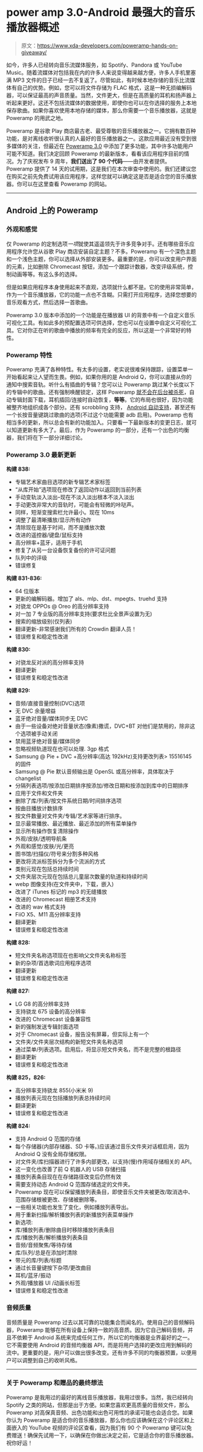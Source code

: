 # power amp 3.0-Android 最强大的音乐播放器概述

> 原文：<https://www.xda-developers.com/poweramp-hands-on-giveaway/>

如今，许多人已经转向音乐流媒体服务，如 Spotify、Pandora 或 YouTube Music。随着流媒体对包括我在内的许多人来说变得越来越方便，许多人手机里塞满 MP3 文件的日子已经一去不复返了。尽管如此，有时候本地存储的音乐比流媒体有自己的优势。例如，您可以将文件存储为 FLAC 格式，这是一种无损编解码器，可以保证最高的声音质量。当然，文件更大，但是在高质量的耳机和扬声器上听起来更好。这还不包括流媒体的数据使用，即使你也可以在你选择的服务上本地保存歌曲。如果你喜欢使用本地存储的媒体，那么你需要一个音乐播放器，这就是 Poweramp 的用武之地。

Poweramp 是谷歌 Play 商店最古老、最受尊敬的音乐播放器之一。它拥有数百种功能，是对离线收听很认真的人最好的音乐播放器之一。这款应用最近没有受到很多媒体的关注，但最近在 [Poweramp 3.0](https://www.xda-developers.com/poweramp-music-player-v3-redesign-audio-engine/) 中添加了更多功能，其中许多功能用户可能不知道。我们决定回顾 Poweramp 的最新版本，看看该应用程序目前的情况。为了庆祝发布 9 周年，**我们送出了 90 个代码**——由开发者提供。Poweramp 提供了 14 天的试用期，这是我们在本次审查中使用的。我们还建议您在购买之前先免费试用该应用程序，这样您就可以确定这是否是适合您的音乐播放器。你可以在这里查看 Poweramp 的网站。

* * *

## Android 上的 Poweramp

### 外观和感觉

仅 Poweramp 的定制选项*一项*就使其遥遥领先于许多竞争对手。还有哪些音乐应用程序允许您从谷歌 Play 商店安装自定主题？不多。Poweramp 有一个深色主题和一个浅色主题，你可以选择从外部安装更多。最重要的是，你可以改变用户界面的元素，比如删除 Chromecast 按钮，添加一个跟踪计数器，改变评级系统，控制动画等等。有这么多的选择。

但是如果应用程序本身使用起来不直观，选项就什么都不是。它的使用非常简单，作为一个音乐播放器，它的功能一点也不含糊。只需打开应用程序，选择您想要的音乐观看方式，然后选择一首歌曲。

Poweramp 3.0 版本中添加的一个功能是在播放器 UI 的背景中有一个自定义音乐可视化工具。有如此多的预配置选项可供选择，您也可以在设置中自定义可视化工具。它对你正在听的歌曲中播放的频率有完全的反应，所以这是一个非常好的特性。

### Poweramp 特性

Poweramp 充满了各种特性。有太多的设置，老实说很难保持跟踪，设置菜单一开始看起来让人望而生畏。例如，如果你用的是 Android Q，你可以直接从你的通知中搜索音轨。听什么有插曲的专辑？您可以让 Poweramp 跳过某个长度以下的专辑中的歌曲。还有强制唤醒锁定，这样 Poweramp [就不会在后台被杀死](https://www.xda-developers.com/phone-software-killing-apps-background/)，自动专辑封面下载，耳机插回/连接时自动恢复，**等等**。它的布局也很好，因为功能被整齐地组织成各个部分。还有 scrobbling 支持， [Android 自动支持](https://www.xda-developers.com/poweramp-android-auto-support-improved-google-assistant/)，甚至还有一个长按音量键跳过歌曲的选项(不过这个功能需要 adb 启用)。Poweramp 也有相当多的更新，所以总会有新的功能加入。只要看一下最新版本的变更日志，就可以知道更新有多大了。最后，作为 Poweramp 的一部分，还有一个出色的均衡器，我们将在下一部分详细讨论。

### Poweramp 3.0 最新更新

**构建 838:**

*   专辑艺术家曲目选项的新专辑艺术家标签
*   “从库开始”选项现在修改了返回动作以返回到当前列表
*   手动变轨淡入淡出–现在不淡入淡出根本不淡入淡出
*   手动更改非常大的音轨时，可能会有轻微的咔哒声。
*   同样，短渐变搜索栏允许最小。现在 10ms
*   调整了最清晰播放/显示所有动作
*   清除现在是基于时间，而不是播放次数
*   改进的遥控器/键盘/鼠标支持
*   高分辨率+蓝牙，适用于手机
*   修复了从另一台设备恢复备份的许可证问题
*   队列中的评级
*   错误修复

**构建 831-836:**

*   64 位版本
*   更新的编解码器。增加了 als、mlp、dst、mpegts、truehd 支持
*   对骁龙 OPPOs @ Oreo 的高分辨率支持
*   对一加 7 专业版的高分辨率支持(要求杜比全景声设置为无)
*   搜索的缩放级别(仅列表)
*   翻译更新-非常感谢我们所有的 Crowdin 翻译人员！
*   错误修复和稳定性改进

**构建 830:**

*   对骁龙反对派的高分辨率支持
*   翻译更新
*   错误修复和稳定性改进

**构建 829:**

*   音频/直接音量控制(DVC)选项
*   无 DVC 余量增益
*   蓝牙绝对音量/媒体同步无 DVC
*   由于一些设备对绝对音量状态(像素)撒谎，DVC+BT 对他们是禁用的，除非这个选项被手动关闭
*   禁用蓝牙绝对音量/媒体同步
*   忽略视频轨道现在也可以处理. 3gp 格式
*   Samsung @ Pie + DVC +高分辨率(高达 192kHz)支持更改列表> 15516145 的固件
*   Samsung @ Pie 默认音频输出是 OpenSL 或高分辨率，具体取决于 changelist
*   分隔列表选项/按添加日期排序按添加/修改日期和按添加到库中的日期排序
*   应用于文件和文件夹
*   删除了库/列表/按文件系统日期/时间排序选项
*   按曲目播放计数排序
*   按文件数量对文件夹/专辑/艺术家等进行排序。
*   显示最常播放、最近播放、最近添加的所有菜单操作
*   显示所有操作恢复清除操作
*   外观/皮肤/透明导航条
*   外观和感觉/皮肤/光/更亮
*   图书馆/扫描仪/符号来分割多种风格
*   更改将流派标签拆分为多个流派的方式
*   类别元现在包括总持续时间
*   文件夹层次元现在包括总儿童层次数量的轨道和持续时间
*   webp 图像支持(在文件夹中，下载，嵌入)
*   改进了 iTunes 标记的 mp3 的无缝播放
*   改进的 Chromecast 相册艺术支持
*   改进的 wav 格式支持
*   FiiO X5、M11 高分辨率支持
*   翻译更新
*   错误修复和稳定性改进

**构建 828:**

*   短文件夹名称选项现在也影响父文件夹名称标签
*   新的杂项/首选歌词应用程序选项
*   翻译更新
*   错误修复和稳定性改进

**构建 827:**

*   LG G8 的高分辨率支持
*   支持骁龙 675 设备的高分辨率
*   改进的 Chromecast 设备兼容性
*   新的强制发送专辑封面选项
*   对于 Chromecast 设备，报告没有屏幕，但实际上有一个
*   文件夹/文件夹层次结构的新短文件夹名称选项
*   通过菜单/列表选项。启用后，将显示短文件夹名，而不是完整的根路径
*   翻译更新
*   错误修复和稳定性改进

**构建 825，826:**

*   高分辨率支持骁龙 855(小米米 9)
*   播放列表元现在包括播放列表总持续时间
*   翻译更新
*   错误修复和稳定性改进

**构建 824:**

*   支持 Android Q 范围的存储
*   每个存储器(内部存储器、SD 卡等。)应该通过音乐文件夹对话框启用，因为 Android Q 没有全局存储权限。
*   对文件夹/库扫描器进行了许多内部更改，以支持(慢)作用域存储相关的 API。
*   这一变化也改善了前 Q 机器人的 USB 存储扫描
*   播放列表条目现在在存储路径改变后仍然有效
*   需要支持动态 Android Q 范围存储选定的文件夹。
*   Poweramp 现在可以保留播放列表条目，即使音乐文件夹被更改/取消选中、范围存储根被更改、存储被删除等。
*   一些相关功能也发生了变化，例如播放列表导出。
*   用于重新扫描/解析播放列表的新播放列表菜单操作
*   新选项:
*   库/播放列表/删除曲目时移除播放列表条目
*   库/播放列表/解析播放列表条目
*   音频/音频聚焦/等待存储
*   库/队列/总是在添加时清除
*   带元的库/列表/标题
*   通过长音量键按下杂项/更改曲目
*   耳机/蓝牙/振动
*   外观/播放器 UI /动画长标签
*   错误修复和稳定性改进

### 音频质量

音频质量是 Poweramp 过去以其可靠的功能集合而闻名的。使用自己的音频解码器，Poweramp 能够在所有设备上保持一致的高音质。因为它自己解码音频，并且不依赖于 Android 系统来完成任何工作，所以它的均衡器是业界最好的之一。它不需要使用 Android 的音频均衡器 API，而是将用户选择的更改应用到解码的流中。更重要的是，用户可以做出很多改变。还有许多不同的均衡器预置，以便用户可以调整到自己的收听风格。

* * *

### 关于 Poweramp 和赠品的最终想法

Poweramp 是我用过的最好的离线音乐播放器，我用过很多。当然，我已经转向 Spotify 之类的网站，但那是出于方便。如果您喜欢更高质量的音频文件，那么 Poweramp 对高保真音频、出色功能和出色可用性的承诺可能也会适合您。如果你认为 Poweramp 是适合你的音乐播放器，那么你也应该确保在这个评论区和上面嵌入的 YouTube 视频的评论区查看，因为我们有 90 个 Poweramp 键可以免费赠送！确保先试用一下，以确保在你做出决定之前，它是适合你的音乐播放器。祝你好运！